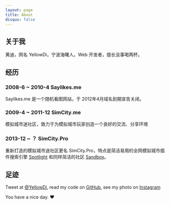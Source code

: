 ```yaml
---
layout: page
title: About
disqus: false
---
```


## 关于我

黄迪，网名 YellowDi，宁波海曙人。Web 开发者，擅长没事喝两杯。

## 经历

### 2008-6 ~ 2010-4 Saylikes.me

Saylikes.me 是一个随机看图网站，于 2012年4月域名到期宣告关闭。

### 2009-4 ~ 2011-12 SimCity.me

模拟城市迷社区，致力于为模拟城市玩家创造一个良好的交流、分享环境

### 2013-12 ~ ？ SimCity.Pro

重新打造的模拟城市迷社区更名 SimCity.Pro，特点是简洁易用的全网模拟城市插件搜索引擎 [Spotlight](http://simcity.pro/spotlight) 和同样简洁的社区 [Sandbox](http://simcity.pro/sandbox)。

## 足迹

Tweet at [@YellowDi](http://twitter.com/YellowDi), read my code on [GitHub](http://github.com/YellowDi), see my photo on [Instagram](http://instagram.com/yellowdi)

<script type="text/javascript" src="http://www.douban.com/service/badge/YellowDi/?selection=latest&amp;picsize=medium&amp;hideself=on&amp;show=collection&amp;n=12&amp;cat=movie&amp;columns=6"></script>

You have a nice day. ♥

